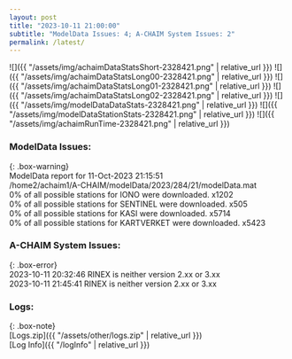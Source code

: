 ```yaml
---
layout: post
title: "2023-10-11 21:00:00"
subtitle: "ModelData Issues: 4; A-CHAIM System Issues: 2"
permalink: /latest/
---
```


![]({{ "/assets/img/achaimDataStatsShort-2328421.png" | relative_url }})
![]({{ "/assets/img/achaimDataStatsLong00-2328421.png" | relative_url }})
![]({{ "/assets/img/achaimDataStatsLong01-2328421.png" | relative_url }})
![]({{ "/assets/img/achaimDataStatsLong02-2328421.png" | relative_url }})
![]({{ "/assets/img/modelDataDataStats-2328421.png" | relative_url }})
![]({{ "/assets/img/modelDataStationStats-2328421.png" | relative_url }})
![]({{ "/assets/img/achaimRunTime-2328421.png" | relative_url }})


### ModelData Issues:  
  
{: .box-warning}  
 ModelData report for 11-Oct-2023 21:15:51   
 /home2/achaim1/A-CHAIM/modelData/2023/284/21/modelData.mat   
 0% of all possible stations for IONO were downloaded. x1202   
 0% of all possible stations for SENTINEL were downloaded. x505   
 0% of all possible stations for KASI were downloaded. x5714   
 0% of all possible stations for KARTVERKET were downloaded. x5423   
  
### A-CHAIM System Issues:  
  
{: .box-error}  
2023-10-11 20:32:46 RINEX is neither version 2.xx or 3.xx  
2023-10-11 21:45:41 RINEX is neither version 2.xx or 3.xx  

### Logs:  
  
{: .box-note}  
[Logs.zip]({{ "/assets/other/logs.zip" | relative_url }})  
[Log Info]({{ "/logInfo" | relative_url }})  
